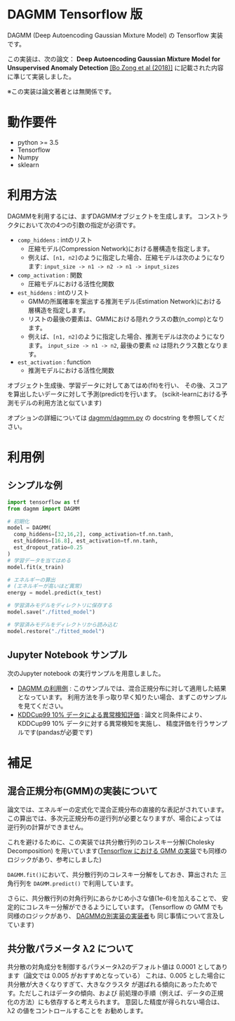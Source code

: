 # DAGMM Tensorflow 版
DAGMM (Deep Autoencoding Gaussian Mixture Model) の Tensorflow 実装です。

この実装は、次の論文：
**Deep Autoencoding Gaussian Mixture Model for Unsupervised Anomaly Detection**
[[Bo Zong et al (2018)]](https://openreview.net/pdf?id=BJJLHbb0-)
に記載された内容に準じて実装しました。

※この実装は論文著者とは無関係です。

# 動作要件
- python >= 3.5
- Tensorflow
- Numpy
- sklearn

# 利用方法
DAGMMを利用するには、まずDAGMMオブジェクトを生成します。
コンストラクタにおいて次の4つの引数の指定が必須です。

- ``comp_hiddens`` : intのリスト
  - 圧縮モデル(Compression Network)における層構造を指定します。
  - 例えば、``[n1, n2]``のように指定した場合、圧縮モデルは次のようになります:
  ``input_size -> n1 -> n2 -> n1 -> input_sizes``
- ``comp_activation`` : 関数
  - 圧縮モデルにおける活性化関数
- ``est_hiddens`` : intのリスト
  - GMMの所属確率を案出する推測モデル(Estimation Network)における
    層構造を指定します。
  - リストの最後の要素は、GMMにおける隠れクラスの数(n_comp)となります。
  - 例えば、``[n1, n2]``のように指定した場合、推測モデルは次のようになります。
    ``input_size -> n1 -> n2``, 最後の要素 ``n2`` は隠れクラス数となります。
- ``est_activation`` : function
  - 推測モデルにおける活性化関数

オブジェクト生成後、学習データに対してあてはめ(fit)を行い、
その後、スコアを算出したいデータに対して予測(predict)を行います。
(scikit-learnにおける予測モデルの利用方法と似ています)

オプションの詳細については [dagmm/dagmm.py](dagmm/dagmm.py) の docstring を参照してください。

# 利用例
## シンプルな例
``` python
import tensorflow as tf
from dagmm import DAGMM

# 初期化
model = DAGMM(
  comp_hiddens=[32,16,2], comp_activation=tf.nn.tanh,
  est_hiddens=[16.8], est_activation=tf.nn.tanh,
  est_dropout_ratio=0.25
)
# 学習データを当てはめる
model.fit(x_train)

# エネルギーの算出
# (エネルギーが高いほど異常)
energy = model.predict(x_test)

# 学習済みモデルをディレクトリに保存する
model.save("./fitted_model")

# 学習済みモデルをディレクトリから読み込む
model.restore("./fitted_model")
```

## Jupyter Notebook サンプル
次のJupyter notebook の実行サンプルを用意しました。
- [DAGMM の利用例](Example_DAGMM_ja.ipynb) :
このサンプルでは、混合正規分布に対して適用した結果となっています。
利用方法を手っ取り早く知りたい場合、まずこのサンプルを見てください。
- [KDDCup99 10% データによる異常検知評価](KDDCup99_ja.ipynb) :
論文と同条件により、KDDCup99 10% データに対する異常検知を実施し、
精度評価を行うサンプルです(pandasが必要です)

# 補足
## 混合正規分布(GMM)の実装について
論文では、エネルギーの定式化で混合正規分布の直接的な表記がされています。
この算出では、多次元正規分布の逆行列が必要となりますが、場合によっては
逆行列の計算ができません。

これを避けるために、この実装では共分散行列のコレスキー分解(Cholesky Decomposition)
を用いています([Tensorflow における GMM の実装]((https://github.com/tensorflow/tensorflow/blob/master/tensorflow/contrib/factorization/python/ops/gmm_ops.py))でも同様のロジックがあり、参考にしました)

``DAGMM.fit()``において、共分散行列のコレスキー分解をしておき、算出された
三角行列を ``DAGMM.predict()`` で利用しています。

さらに、共分散行列の対角行列にあらかじめ小さな値(1e-6)を加えることで、
安定的にコレスキー分解ができるようにしています。
(Tensorflow の GMM でも同様のロジックがあり、
[DAGMMの別実装の実装者](https://github.com/danieltan07/dagmm)も
同じ事情について言及しています)

## 共分散パラメータ λ2 について
共分散の対角成分を制御するパラメータλ2のデフォルト値は
0.0001 としてあります（論文では 0.005 がおすすめとなっている）
これは、0.005 とした場合に共分散が大きくなりすぎて、大きなクラスタ
が選ばれる傾向にあったためです。ただしこれはデータの傾向、および
前処理の手順（例えば、データの正規化の方法）にも依存すると考えられます。
意図した精度が得られない場合は、λ2 の値をコントロールすることを
お勧めします。
